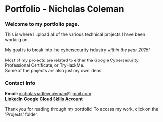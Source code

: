 # Portfolio - Nicholas Coleman
### Welcome to my portfolio page.

This is where I upload all of the various technical projects I have been working on. <br>
<br>
My goal is to break into the cybersecurity industry *within the year 2025!*<br>
<br>
Most of my projects are related to either the Google Cybersecurity Professional Certificate, or TryHackMe. <br>
Some of the projects are also just my own ideas.<br>

### Contact Info
**Email:** nicholashadleycoleman@gmail.com <br>
[**LinkedIn**](https://www.linkedin.com/in/nicholas-coleman-8b595b279/)
[**Google Cloud Skills Account**](https://www.cloudskillsboost.google/public_profiles/ff316f64-e8d8-498e-aae8-8c9d42c48e12) <br>
<br>
Thank you for reading through my portfolio! To access my work, click on the 'Projects' folder.
